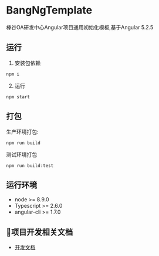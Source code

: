 # BangNgTemplate

棒谷OA研发中心Angular项目通用初始化模板,基于Angular 5.2.5

## 运行

1. 安装包依赖
```
npm i
```
2. 运行
```
npm start
```

## 打包
生产环境打包:
```
npm run build
```
测试环境打包
```
npm run build:test
```

## 运行环境
- node >= 8.9.0
- Typescript >= 2.6.0
- angular-cli >= 1.7.0

## 项目开发相关文档
- [开发文档](./docs/index.md)